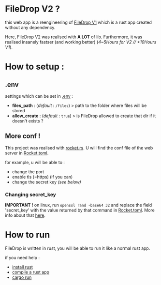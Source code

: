 # FileDrop V2 ?
this web app is a reengineering of [FileDrop V1](https://github.com/Noe-Favier/file_drop) which is a rust app created without any dependency.

Here, FileDrop V2 was realised with **A LOT** of lib. Furthermore, it was realised insanely fastser (and working better)
(*4~5Hours for V2 // +10Hours V1*). 

# How to setup :

## .env
settings which can be set in [.env](.env) :

- **files_path** : (*default* : `/files`) > path to the folder where files will be stored
- **allow_create** : (*default* : `true`) > is FileDrop allowed to create that dir if it doesn't exists ?

## More conf !

This project was realised with [rocket.rs](https://rocket.rs/). U will find the conf file of the web server in [Rocket.toml](Rocket.toml). 

for example, u will be able to : 
- change the port 
- enable tls (=https) (if you can)
- change the secret key *(see below)*

### Changing secret_key
**IMPORTANT !**
on linux, run `openssl rand -base64 32` and replace the field 'secret_key' with the value returned by that command in [Rocket.toml](Rocket.toml).
More info about that [here](https://rocket.rs/v0.5-rc/guide/configuration/#secret-key).

# How to run

FileDrop is written in rust, you will be able to run it like a normal rust app.

if you need help :
- [install rust](https://www.rust-lang.org/tools/install)
- [compile a rust app](https://doc.rust-lang.org/book/ch01-02-hello-world.html#:~:text=Compiling%20and%20Running%20Are%20Separate%20Steps)
- [cargo run](https://doc.rust-lang.org/cargo/commands/cargo-run.html#examples)
